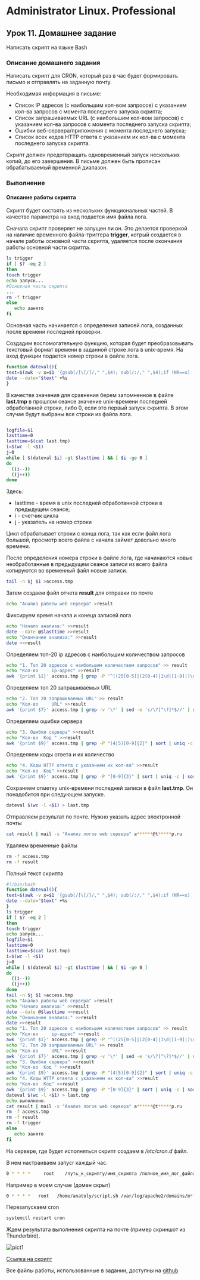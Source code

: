 # Administrator Linux. Professional

## Урок 11. Домашнее задание

Написать скрипт на языке Bash

### Описание домашнего задания

Написать скрипт для CRON, который раз в час будет формировать письмо и отправлять на заданную почту.

Необходимая информация в письме:

- Список IP адресов (с наибольшим кол-вом запросов) с указанием кол-ва запросов c момента последнего запуска скрипта;
- Список запрашиваемых URL (с наибольшим кол-вом запросов) с указанием кол-ва запросов c момента последнего запуска скрипта;
- Ошибки веб-сервера/приложения c момента последнего запуска;
- Список всех кодов HTTP ответа с указанием их кол-ва с момента последнего запуска скрипта.

Скрипт должен предотвращать одновременный запуск нескольких копий, до его завершения.
В письме должен быть прописан обрабатываемый временной диапазон.

### Выполнение

#### Описание работы скрипта

Скрипт будет состоять из нескольких функциональных частей. В качестве параметра на вход подается имя файла лога.

Сначала скрипт проверяет не запущен ли он. Это делается проверкой на наличие временного файла-триггера **trigger**, котрый создается в начале работы основной части скрипта, удаляется после окончания работы основной части скритпа.

```bash
ls trigger
if [ $? -eq 2 ]
then
touch trigger
echo запуск...
#Основная часть скрипта
...
rm -f trigger
else
   echo занято
fi
```

Основная часть начинается с определения записей лога, созданных после времени последней проверки.

Создадим воспомогательную функцию, которая будет преобразовывать текстовый формат времени в заданной строке лога в unix-время. На вход функции подается номер строки в файле лога.

```bash
function dateval(){
text=$(awk -v x=$1 '{gsub(/[\[/]/," ",$4); sub(/:/," ",$4);if (NR==x)  print $4}' $logfile)
date --date="$text" +%s
}
```

В качестве значения для сравнения берем запомненное в файле **last.tmp** в прошлом сеансе значение unix-времени последней обработанной строки, либо 0, если это первый запуск скрипта. В этом случае будут выбраны все строки из файла лога.

```bash

logfile=$1
lasttime=0
lasttime=$(cat last.tmp)
i=$(wc -l <$1)
j=0
while [ $(dateval $i) -gt $lasttime ] && [ $i -ge 0 ]
do
  ((i--))
  ((j++))
done

```

Здесь:

- lasttime - время в unix последней обработанной строки в предыдущем сеансе;
- i - счетчик цикла
- j - указатель на номер строки

Цикл обрабатывает строки с конца лога, так как если файл лога большой, просмотр всего файла с начала займет довольно много времени.

После определения номера строки в файле лога, где начинаются новые необработанные в предыдущем сеансе записи из всего файла копируются во временный файл новые записи.

```bash
tail -n $j $1 >access.tmp
```

Затем создаем файл отчета **result** для отправки по почте

```bash
echo "Анализ работы web сервера" >result
```

Фиксируем время начала и конеца записей лога

```bash
echo "Начало анализа:" >>result
date --date @$lasttime >>result
echo "Окончание анализа:" >>result
date >>result
```

Определяем топ-20 ip адресов с наибольшим количеством запросов

```bash
echo "1. Топ 20 адресов с наибольшим количеством запросов" >> result
echo "Кол-во     ip-адрес" >>result
awk '{print $1}' access.tmp | grep -P '^((25[0-5]|(2[0-4]|1\d|[1-9]|)\d)(\.(?!$)|$)){4}$' | sort | uniq -c | sort -n -r | sed 20q >>result
```

Определяем топ 20 запрашиваемых URL

```bash
echo "2. Топ 20 запрашиваемых URL" >> result
echo "Кол-во     URL" >>result
awk '{print $7}' access.tmp | grep -v '\*' | sed -e 's/\?[^\?]*$//' | sort | uniq -c | sort -n -r | sed 20q >>result
```

Определяем ошибки сервера

```bash
echo "3. Ошибки сервера" >>result
echo "Кол-во  Код " >>result
awk '{print $9}' access.tmp | grep -P "(4|5)[0-9]{2}" | sort | uniq -c | sort -n -r >> result
```

Определяем коды ответа и их количество

```bash
echo "4. Коды HTTP ответа с указанием их кол-ва" >>result
echo "Кол-во  Код" >>result
awk '{print $9}' access.tmp | grep -P "[0-9]{3}" | sort | uniq -c | sort -n -r >>result
```

Сохраняем отметку unix-времени последней записи в файл **last.tmp**. Он понадобится при следующем запуске.

```bash
dateval $(wc -l <$1) > last.tmp 
```

Отправляем результат по почте. Нужно указать адрес электронной почты

```bash
cat result | mail -s "Анализ логов web сервера" a******@t*****p.ru
```

Удаляем временные файлы

```bash
rm -f access.tmp
rm -f result
```

Полный текст скрипта

```bash
#!/bin/bash
function dateval(){
text=$(awk -v x=$1 '{gsub(/[\[/]/," ",$4); sub(/:/," ",$4);if (NR==x)  print $4}' $logfile)
date --date="$text" +%s
}
ls trigger
if [ $? -eq 2 ]
then
touch trigger 
echo запуск...
logfile=$1
lasttime=0
lasttime=$(cat last.tmp)
i=$(wc -l <$1)
j=0
while [ $(dateval $i) -gt $lasttime ] && [ $i -ge 0 ]
do
  ((i--))
  ((j++))
done
tail -n $j $1 >access.tmp
echo "Анализ работы web сервера" >result
echo "Начало анализа:" >>result
date --date @$lasttime >>result
echo "Окончание анализа:" >>result
date >>result
echo "1. Топ 20 адресов с наибольшим количеством запросов" >> result
echo "Кол-во     ip-адрес" >>result
awk '{print $1}' access.tmp | grep -P '^((25[0-5]|(2[0-4]|1\d|[1-9]|)\d)(\.(?!$)|$)){4}$' | sort | uniq -c | sort -n -r | sed 20q >>result
echo "2. Топ 20 запрашиваемых URL" >> result
echo "Кол-во     URL" >>result
awk '{print $7}' access.tmp | grep -v '\*' | sed -e 's/\?[^\?]*$//' | sort | uniq -c | sort -n -r | sed 20q >>result
echo "3. Ошибки сервера" >>result
echo "Кол-во  Код " >>result
awk '{print $9}' access.tmp | grep -P "(4|5)[0-9]{2}" | sort | uniq -c | sort -n -r >> result
echo "4. Коды HTTP ответа с указанием их кол-ва" >>result
echo "Кол-во  Код" >>result
awk '{print $9}' access.tmp | grep -P "[0-9]{3}" | sort | uniq -c | sort -n -r >>result
dateval $(wc -l <$1) > last.tmp 
echo выполнено.
cat result | mail -s "Анализ логов web сервера" a******@t*****p.ru
rm -f access.tmp
rm -f result
rm -f trigger
else
   echo занято
fi
```

На сервере, где будет исполняться скрипт создаем в */etc/cron.d* файл.

В нем настраиваем запусr каждый час.

```bash
0 * * * *     root    /путь_к_скрипту/имя_скрипта /полное_имя_лог_файла
```

Например в моем случае (домен скрыт)

```bash
0 * * * *   root   /home/anatoly/script.sh /var/log/apache2/domains/m**********p.ru.log
```

Перезапускаем cron

```bash
systemctl restart cron
```

Ждем результата выполнения скрипта на почте (пример скриншот из Thunderbird).

![pict1](pict/1.png)

[Ссылка на скрипт](https://github.com/anashoff/otus/blob/master/lesson13/script.sh)

Все файлы работы, использованные в задании, доступны на [github](https://github.com/anashoff/otus/blob/master/lesson13)
